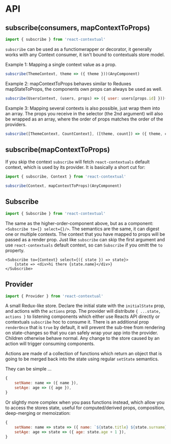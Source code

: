 # API

## subscribe(consumers, mapContextToProps)

```js
import { subscribe } from 'react-contextual'
```

`subscribe` can be used as a functionwrapper or decorator, it generally works with any Context consumer, it isn't bound to contextuals store model.

Example 1: Mapping a single context value as a prop.

```js
subscribe(ThemeContext, theme => ({ theme }))(AnyComponent)
```

Example 2: mapContextToProps behaves similar to Reduxes mapStateToProps, the components own props can always be used as well.

```js
subscribe(UsersContext, (users, props) => ({ user: users[props.id] }))(AnyComponent)
```

Example 3: Mapping several contexts is also possible, just wrap them into an array. The props you receive in the selector (the 2nd argument) will also be wrapped as an array, where the order of props matches the order of the providers.

```js
subscribe([ThemeContext, CountContext], ([theme, count]) => ({ theme, count }))(AnyComponent)
```

## subscribe(mapContextToProps)

If you skip the context `subscribe` will fetch `react-contextuals` default context, which is used by its provider. It is basically a short cut for:

```js
import { subscribe, Context } from 'react-contextual'

subscribe(Context, mapContextToProps)(AnyComponent)
```

## Subscribe

```js
import { Subscribe } from 'react-contextual'
```

The same as the higher-order-component above, but as a component: `<Subscribe to={} select={}/>`. The semantics are the same, it can digest one or multiple contexts. The context that you have mapped to props will be passed as a render prop. Just like `subscribe` can skip the first argument and use `react-contextuals` default context, so can `Subscribe` if you omitt the `to` property.

```
<Subscribe to={Context} select={({ state }) => state}>
    {state => <div>hi there {state.name}</div>}
</Subscribe>
```

## Provider

```js
import { Provider } from 'react-contextual'
```

A small Redux-like store. Declare the initial state with the `initialState` prop, and actions with the `actions` prop. The provider will distribute `{ ...state, actions }` to listening components which either use Reacts API directly or contextuals `subscribe` hoc to consume it. There is an additional prop `renderOnce` that is `true` by default, it will prevent the sub-tree from rendering on state-changes so that you can safely wrap your app into the provider. Children otherwise behave normal. Any change to the store caused by an action will trigger consuming components.

Actions are made of a collection of functions which return an object that is going to be merged back into the state using regular `setState` semantics.

They can be simple ...

```js
{
    setName: name => ({ name }),
    setAge: age => ({ age }),
}
```

Or slightly more complex when you pass functions instead, which allow you to access the stores state, useful for computed/derived props, composition, deep-merging or memoization:

```js
{
    setName: name => state => ({ name: `${state.title} ${state.surname}` },
    setAge: age => state => ({ age: state.age + 1 }),
}
```
